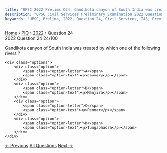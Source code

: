```yaml
---
title: "UPSC 2022 Prelims Q24: Gandikota canyon of South India was created by which one of..."
description: "UPSC Civil Services Preliminary Examination 2022 Question 24 with options and answer"
keywords: "UPSC, Prelims, 2022, Question 24, Civil Services, IAS, Previous Year Questions"
---
```


<nav class="breadcrumb">
    <a href="../../">Home</a>
    <span>›</span>
    <a href="../">PIQ</a>
    <span>›</span>
    <a href="./">2022</a>
    <span>›</span>
    <span>Question 24</span>
</nav>

<div class="question-header">
    <div class="question-meta">
        <span class="year-badge">2022</span>
        <span class="question-number">Question 24</span>
        <span class="progress">24/100</span>
    </div>
    <div class="progress-bar">
        <div class="progress-fill" style="width: 24.0%"></div>
    </div>
</div>

<div class="question-content">
    <div class="question-text">
        <p>Gandikota canyon of South India was created by which one of the following<br />
rivers ?</p>
    </div>
    
    <div class="options">
        <div class="option">
            <span class="option-letter">A</span>
            <span class="option-text"><p>Cauvery</p></span>
        </div>
        <div class="option">
            <span class="option-letter">B</span>
            <span class="option-text"><p>Manjira</p></span>
        </div>
        <div class="option">
            <span class="option-letter">C</span>
            <span class="option-text"><p>Pennar</p></span>
        </div>
        <div class="option">
            <span class="option-letter">D</span>
            <span class="option-text"><p>Tungabhadra</p></span>
        </div>
    </div>
</div>

<div class="question-nav">
    <a href="../q023-which-one-of-the-following-lakes-of-west-africa-ha/" class="nav-btn prev">← Previous</a>
    <a href="../" class="nav-btn center">All Questions</a>
    <a href="../q025-consider-the-following-pairs-peak-mountains-1-namc/" class="nav-btn next">Next →</a>
</div>
